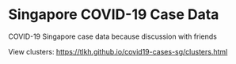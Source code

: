 # Singapore COVID-19 Case Data

COVID-19 Singapore case data because discussion with friends

View clusters: https://tlkh.github.io/covid19-cases-sg/clusters.html
